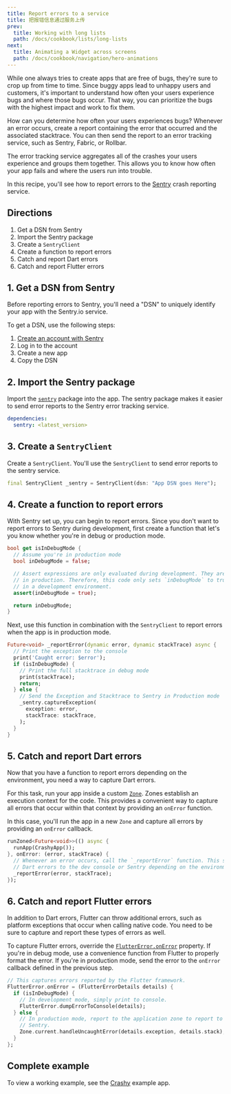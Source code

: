 ```yaml
---
title: Report errors to a service
title: 把报错信息通过服务上传
prev:
  title: Working with long lists
  path: /docs/cookbook/lists/long-lists
next:
  title: Animating a Widget across screens
  path: /docs/cookbook/navigation/hero-animations
---
```


While one always tries to create apps that are free of bugs, they're sure
to crop up from time to time. Since buggy apps lead to unhappy
users and customers, it's important to understand how often your users
experience bugs and where those bugs occur. That way,
you can prioritize the bugs with the highest impact and work to fix them.

How can you determine how often your users experiences bugs? Whenever an error
occurs, create a report containing the error that occurred and the
associated stacktrace. You can then send the report to an error tracking
service, such as Sentry, Fabric, or Rollbar.

The error tracking service aggregates all of the crashes your users
experience and groups them together. This allows you to know how often your
app fails and where the users run into trouble.

In this recipe, you'll see how to report errors to the
[Sentry](https://sentry.io/welcome/) crash reporting service.

## Directions

  1. Get a DSN from Sentry
  2. Import the Sentry package
  3. Create a `SentryClient`
  4. Create a function to report errors
  5. Catch and report Dart errors
  6. Catch and report Flutter errors

## 1. Get a DSN from Sentry

Before reporting errors to Sentry, you'll need a "DSN" to uniquely identify
your app with the Sentry.io service.

To get a DSN, use the following steps:

  1. [Create an account with Sentry](https://sentry.io/signup/)
  2. Log in to the account
  3. Create a new app
  4. Copy the DSN

## 2. Import the Sentry package

Import the
[`sentry`]({{site.pub-pkg}}/sentry) package into the app. The
sentry package makes it easier to send error reports to the Sentry
error tracking service.

```yaml
dependencies:
  sentry: <latest_version>
```

## 3. Create a `SentryClient`

Create a `SentryClient`. You'll use the `SentryClient` to send
error reports to the sentry service.

<!-- skip -->
```dart
final SentryClient _sentry = SentryClient(dsn: "App DSN goes Here");
```

## 4. Create a function to report errors

With Sentry set up, you can begin to report errors. Since you don't want to
report errors to Sentry during development, first create a function that
let's you know whether you're in debug or production mode.

<!-- skip -->
```dart
bool get isInDebugMode {
  // Assume you're in production mode
  bool inDebugMode = false;

  // Assert expressions are only evaluated during development. They are ignored
  // in production. Therefore, this code only sets `inDebugMode` to true
  // in a development environment.
  assert(inDebugMode = true);

  return inDebugMode;
}
```

Next, use this function in combination with the `SentryClient` to report
errors when the app is in production mode.

<!-- skip -->
```dart
Future<void> _reportError(dynamic error, dynamic stackTrace) async {
  // Print the exception to the console
  print('Caught error: $error');
  if (isInDebugMode) {
    // Print the full stacktrace in debug mode
    print(stackTrace);
    return;
  } else {
    // Send the Exception and Stacktrace to Sentry in Production mode
    _sentry.captureException(
      exception: error,
      stackTrace: stackTrace,
    );
  }
}
```

## 5. Catch and report Dart errors

Now that you have a function to report errors depending on the environment,
you need a way to capture Dart errors.

For this task, run your app inside a custom
[`Zone`]({{site.api}}/flutter/dart-async/Zone-class.html). Zones
establish an execution context for the code. This provides a convenient way to
capture all errors that occur within that context by providing an `onError`
function.

In this case, you'll run the app in a new `Zone` and capture all errors by
providing an `onError` callback.

<!-- skip -->
```dart
runZoned<Future<void>>(() async {
  runApp(CrashyApp());
}, onError: (error, stackTrace) {
  // Whenever an error occurs, call the `_reportError` function. This sends
  // Dart errors to the dev console or Sentry depending on the environment.
  _reportError(error, stackTrace);
});
```

## 6. Catch and report Flutter errors

In addition to Dart errors, Flutter can throw additional errors, such as
platform exceptions that occur when calling native code. You need to be sure to
capture and report these types of errors as well.

To capture Flutter errors, override the
[`FlutterError.onError`]({{site.api}}/flutter/foundation/FlutterError/onError.html)
property. If you're in debug mode, use a convenience function
from Flutter to properly format the error. If you're in production mode, 
send the error to the `onError` callback defined in the previous step.

<!-- skip -->
```dart
// This captures errors reported by the Flutter framework.
FlutterError.onError = (FlutterErrorDetails details) {
  if (isInDebugMode) {
    // In development mode, simply print to console.
    FlutterError.dumpErrorToConsole(details);
  } else {
    // In production mode, report to the application zone to report to
    // Sentry.
    Zone.current.handleUncaughtError(details.exception, details.stack);
  }
};
```

## Complete example

To view a working example, see the
[Crashy]({{site.github}}/flutter/crashy) example app.
